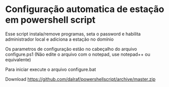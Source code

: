 # Configuração automatica de estação em powershell script

Esse script instala/remove programas, seta o password e habilita administrador local e adiciona a estação no domínio

Os parametros de configuração estão no cabeçalho do arquivo configure.ps1 (Não edite o arquivo com o notepad, use notepad++ ou equivalente)

Para iniciar execute o arquivo configure.bat

Download https://github.com/dalraf/powershellscript/archive/master.zip
